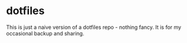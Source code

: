 # dotfiles

This is just a naive version of a dotfiles repo - nothing fancy. It is for my occasional backup and sharing.
